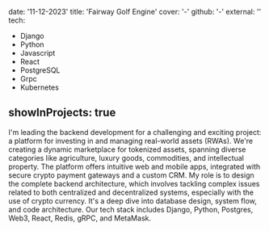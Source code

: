 date: '11-12-2023'
title: 'Fairway Golf Engine'
cover: '-'
github: '-'
external: ''
tech:

- Django
- Python
- Javascript
- React
- PostgreSQL
- Grpc
- Kubernetes

## showInProjects: true

I'm leading the backend development for a challenging and exciting project: a platform for investing in and managing real-world assets (RWAs). We're creating a dynamic marketplace for tokenized assets, spanning diverse categories like agriculture, luxury goods, commodities, and intellectual property. The platform offers intuitive web and mobile apps, integrated with secure crypto payment gateways and a custom CRM. My role is to design the complete backend architecture, which involves tackling complex issues related to both centralized and decentralized systems, especially with the use of crypto currency. It's a deep dive into database design, system flow, and code architecture. Our tech stack includes Django, Python, Postgres, Web3, React, Redis, gRPC, and MetaMask.
